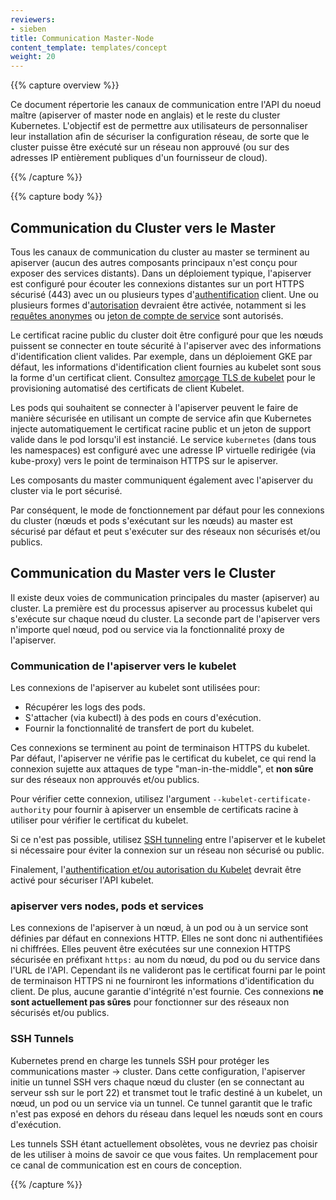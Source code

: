 ```yaml
---
reviewers:
- sieben
title: Communication Master-Node
content_template: templates/concept
weight: 20
---
```


{{% capture overview %}}

Ce document répertorie les canaux de communication entre l'API du noeud maître (apiserver of master node en anglais) et le reste du cluster Kubernetes.
L'objectif est de permettre aux utilisateurs de personnaliser leur installation afin de sécuriser la configuration réseau, de sorte que le cluster puisse être exécuté sur un réseau non approuvé (ou sur des adresses IP entièrement publiques d'un fournisseur de cloud).

{{% /capture %}}

{{% capture body %}}

## Communication du Cluster vers le Master

Tous les canaux de communication du cluster au master se terminent au apiserver (aucun des autres composants principaux n'est conçu pour exposer des services distants).
Dans un déploiement typique, l'apiserver est configuré pour écouter les connexions distantes sur un port HTTPS sécurisé (443) avec un ou plusieurs types d'[authentification](/docs/reference/access-authn-authz/authentication/) client.
Une ou plusieurs formes d'[autorisation](/docs/reference/access-authn-authz/authorization/) devraient être activée, notamment si les [requêtes anonymes](/docs/reference/access-authn-authz/authentication/#anonymous-requests) ou [jeton de compte de service](/docs/reference/access-authn-authz/authentication/#service-account-tokens) sont autorisés.

Le certificat racine public du cluster doit être configuré pour que les nœuds puissent se connecter en toute sécurité à l'apiserver avec des informations d'identification client valides.
Par exemple, dans un déploiement GKE par défaut, les informations d'identification client fournies au kubelet sont sous la forme d'un certificat client.
Consultez [amorçage TLS de kubelet](/docs/reference/command-line-tools-reference/kubelet-tls-bootstrapping/) pour le provisioning automatisé des certificats de client Kubelet.

Les pods qui souhaitent se connecter à l'apiserver peuvent le faire de manière sécurisée en utilisant un compte de service afin que Kubernetes injecte automatiquement le certificat racine public et un jeton de support valide dans le pod lorsqu'il est instancié.
Le service `kubernetes` (dans tous les namespaces) est configuré avec une adresse IP virtuelle redirigée (via kube-proxy) vers le point de terminaison HTTPS sur le apiserver.

Les composants du master communiquent également avec l'apiserver du cluster via le port sécurisé.

Par conséquent, le mode de fonctionnement par défaut pour les connexions du cluster (nœuds et pods s'exécutant sur les nœuds) au master est sécurisé par défaut et peut s'exécuter sur des réseaux non sécurisés et/ou publics.

## Communication du Master vers le Cluster

Il existe deux voies de communication principales du master (apiserver) au cluster.
La première est du processus apiserver au processus kubelet qui s'exécute sur chaque nœud du cluster.
La seconde part de l'apiserver vers n'importe quel nœud, pod ou service via la fonctionnalité proxy de l'apiserver.

### Communication de l'apiserver vers le kubelet

Les connexions de l'apiserver au kubelet sont utilisées pour:

  * Récupérer les logs des pods.
  * S'attacher (via kubectl) à des pods en cours d'exécution.
  * Fournir la fonctionnalité de transfert de port du kubelet.

Ces connexions se terminent au point de terminaison HTTPS du kubelet.
Par défaut, l'apiserver ne vérifie pas le certificat du kubelet, ce qui rend la connexion sujette aux attaques de type "man-in-the-middle", et **non sûre** sur des réseaux non approuvés et/ou publics.

Pour vérifier cette connexion, utilisez l'argument `--kubelet-certificate-authority` pour fournir à apiserver un ensemble de certificats racine à utiliser pour vérifier le certificat du kubelet.

Si ce n'est pas possible, utilisez [SSH tunneling](/docs/tasks/access-application-cluster/port-forward-access-application-cluster/) entre l'apiserver et le kubelet si nécessaire pour éviter la connexion sur un réseau non sécurisé ou public.

Finalement, l'[authentification et/ou autorisation du Kubelet](/docs/admin/kubelet-authentication-authorization/) devrait être activé pour sécuriser l'API kubelet.

### apiserver vers nodes, pods et services

Les connexions de l'apiserver à un nœud, à un pod ou à un service sont définies par défaut en connexions HTTP.
Elles ne sont donc ni authentifiées ni chiffrées.
Elles peuvent être exécutées sur une connexion HTTPS sécurisée en préfixant `https:` au nom du nœud, du pod ou du service dans l'URL de l'API.
Cependant ils ne valideront pas le certificat fourni par le point de terminaison HTTPS ni ne fourniront les informations d'identification du client.
De plus, aucune garantie d'intégrité n'est fournie.
Ces connexions **ne sont actuellement pas sûres** pour fonctionner sur des réseaux non sécurisés et/ou publics.

### SSH Tunnels

Kubernetes prend en charge les tunnels SSH pour protéger les communications master -> cluster.
Dans cette configuration, l'apiserver initie un tunnel SSH vers chaque nœud du cluster (en se connectant au serveur ssh sur le port 22) et transmet tout le trafic destiné à un kubelet, un nœud, un pod ou un service via un tunnel.
Ce tunnel garantit que le trafic n'est pas exposé en dehors du réseau dans lequel les nœuds sont en cours d'exécution.

Les tunnels SSH étant actuellement obsolètes, vous ne devriez pas choisir de les utiliser à moins de savoir ce que vous faites.
Un remplacement pour ce canal de communication est en cours de conception.

{{% /capture %}}
